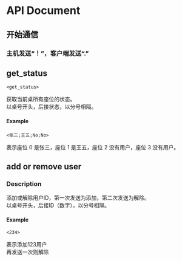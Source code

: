 # API Document

## 开始通信

### 主机发送“！”，客户端发送“.”

## get_status

```
<get_status>
```

获取当前桌所有座位的状态。\
以桌号开头，后接状态，以分号相隔。

#### Example

```
<张三;王五;No;No>
```
表示座位 0 是张三，座位 1 是王五，座位 2 没有用户，座位 3 没有用户。

## add or remove user

### Description

添加或解除用户ID，第一次发送为添加，第二次发送为解除。 \
以桌号开头，后接ID（数字），以分号相隔。

#### Example

```
<234>
```
表示添加123用户\
再发送一次则解除
